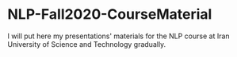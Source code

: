 # NLP-Fall2020-CourseMaterial
I will put here my presentations' materials for the NLP course at Iran University of Science and Technology gradually. 
